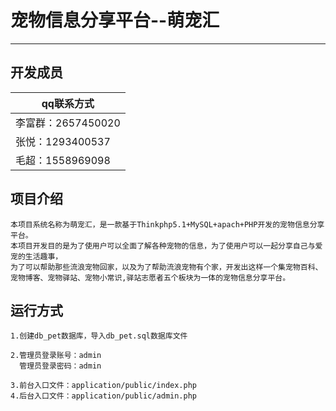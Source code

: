 宠物信息分享平台--萌宠汇
===============

*******************

## 开发成员

|qq联系方式|
|---|
|李富群：2657450020|
|张悦：1293400537|
|毛超：1558969098|


## 项目介绍
~~~
本项目系统名称为萌宠汇，是一款基于Thinkphp5.1+MySQL+apach+PHP开发的宠物信息分享平台。
本项目开发目的是为了使用户可以全面了解各种宠物的信息，为了使用户可以一起分享自己与爱宠的生活趣事，
为了可以帮助那些流浪宠物回家，以及为了帮助流浪宠物有个家，开发出这样一个集宠物百科、
宠物博客、宠物驿站、宠物小常识,驿站志愿者五个板块为一体的宠物信息分享平台。
~~~

## 运行方式
~~~
1.创建db_pet数据库，导入db_pet.sql数据库文件

2.管理员登录账号：admin 
  管理员登录密码：admin

3.前台入口文件：application/public/index.php
4.后台入口文件：application/public/admin.php
~~~

